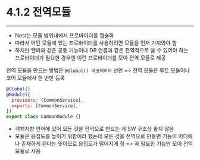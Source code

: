 # 4.1.2 전역모듈

---

- Nest는 모듈 범위내에서 프로바이더를 캡슐화
- 따라서 어떤 모듈에 있는 프로바이더를 사용하려면 모듈을 먼저 가져와야 함
- 하지만 헬퍼와 같은 공통 기능이나 DB 연결과 같은 전역적으로 쓸 수 있어야 하는 프로바이더가 필요한 경우엔 이런 프로바이더를 모아 전역 모듈로 제공

전역 모듈을 만드는 방법은 `@Global() 데코레이터` 선언
=> 전역 모듈은 루트 모듈이나 코어 모듈에서 한 번만 등록

```js
@Global()
@Module({
  providers: [CommonService],
  exports: [CommonService],
})
export class CommonModule {}
```

- 객체지향 언어에 있어 모든 것을 전역으로 만드는 게 SW 구조상 좋지 않음
- 모듈은 응집도를 높이기 위함이라 했는데 모든 것을 전역으로 만들면 기능이 어디에나 존재하게 된다는 뜻이므로 응집도가 떨어지게 짐
  => 꼭 필요한 기능만 모아 전역 모듈로 사용
